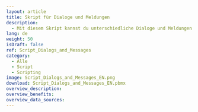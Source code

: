 ```yaml
---
layout: article
title: Skript für Dialoge und Meldungen
description: 
  - Mit diesem Skript kannst du unterschiedliche Dialoge und Meldungen erstellen und verwenden.
lang: de
weight: 50
isDraft: false
ref: Script_Dialogs_and_Messages
category:
  - Alle
  - Script
  - Scripting
image: Script_Dialogs_and_Messages_EN.png
download: Script_Dialogs_and_Messages_EN.pbmx
overview_description:
overview_benefits:
overview_data_sources:
---
```

